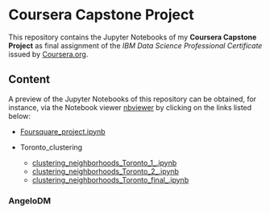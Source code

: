 # Coursera Capstone Project

This repository contains the Jupyter Notebooks of my **Coursera Capstone Project** as final assignment of the _IBM Data Science Professional Certificate_ issued by [Coursera.org](https://www.coursera.org).

## Content
A preview of the Jupyter Notebooks of this repository can be obtained, for instance, via the Notebook viewer [nbviewer](https://nbviewer.jupyter.org) by clicking on the links listed below:

- [Foursquare_project.ipynb](https://nbviewer.jupyter.org/github/angelodm/Coursera_Capstone/blob/master/Foursquare_project.ipynb)

- Toronto_clustering
  - [clustering_neighborhoods_Toronto_1_.ipynb](https://nbviewer.jupyter.org/github/angelodm/Coursera_Capstone/blob/master/Toronto_clustering/clustering_neighborhoods_Toronto_1_.ipynb)
  - [clustering_neighborhoods_Toronto_2_.ipynb](https://nbviewer.jupyter.org/github/angelodm/Coursera_Capstone/blob/master/Toronto_clustering/clustering_neighborhoods_Toronto_2_.ipynb)
  - [clustering_neighborhoods_Toronto_final_.ipynb](https://nbviewer.jupyter.org/github/angelodm/Coursera_Capstone/blob/master/Toronto_clustering/clustering_neighborhoods_Toronto_final_.ipynb)

### AngeloDM
